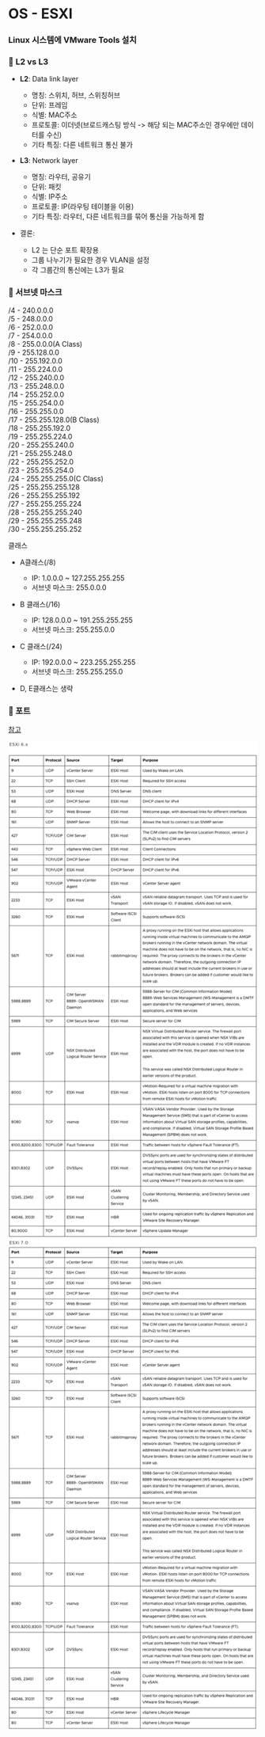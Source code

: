 # OS - ESXI

### Linux 시스템에 VMware Tools 설치

### 🦋 **L2** vs **L3**

- **L2**: Data link layer

  - 명칭: 스위치, 허브, 스위칭허브
  - 단위: 프레임
  - 식별: MAC주소
  - 프로토콜: 이더넷(브로드캐스팅 방식 -> 해당 되는 MAC주소인 경우에만 데이터를 수신)
  - 기타 특징: 다른 네트워크 통신 불가

- **L3**: Network layer

  - 명칭: 라우터, 공유기
  - 단위: 패킷
  - 식별: IP주소
  - 프로토콜: IP(라우팅 테이블을 이용)
  - 기타 특징: 라우터, 다른 네트워크를 묶어 통신을 가능하게 함

- 결론:
  - L2 는 단순 포트 확장용
  - 그룹 나누기가 필요한 경우 VLAN을 설정
  - 각 그룹간의 통신에는 L3가 필요

### 🦋 서브넷 마스크

/4 - 240.0.0.0\
/5 - 248.0.0.0\
/6 - 252.0.0.0\
/7 - 254.0.0.0\
/8 - 255.0.0.0(A Class)\
/9 - 255.128.0.0\
/10 - 255.192.0.0\
/11 - 255.224.0.0\
/12 - 255.240.0.0\
/13 - 255.248.0.0\
/14 - 255.252.0.0\
/15 - 255.254.0.0\
/16 - 255.255.0.0\
/17 - 255.255.128.0(B Class)\
/18 - 255.255.192.0\
/19 - 255.255.224.0\
/20 - 255.255.240.0\
/21 - 255.255.248.0\
/22 - 255.255.252.0\
/23 - 255.255.254.0\
/24 - 255.255.255.0(C Class)\
/25 - 255.255.255.128\
/26 - 255.255.255.192\
/27 - 255.255.255.224\
/28 - 255.255.255.240\
/29 - 255.255.255.248\
/30 - 255.255.255.252

클래스

- A클래스(/8)

  - IP: 1.0.0.0 ~ 127.255.255.255
  - 서브넷 마스크: 255.0.0.0

- B 클래스(/16)

  - IP: 128.0.0.0 ~ 191.255.255.255
  - 서브넷 마스크: 255.255.0.0

- C 클래스(/24)

  - IP: 192.0.0.0 ~ 223.255.255.255
  - 서브넷 마스크: 255.255.255.0

- D, E클래스는 생략

### 🦋 포트

[참고](https://kb.vmware.com/s/article/2039095)

![esxi port 6.0](../assets/esxi%20port%206.x.png)\
![esxi port 7.0](../assets/esxi%20port%207.0.png)
